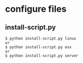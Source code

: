 #   configure files

##  install-script.py

    $ python install-script.py linux
    or
    $ python install-script.py osx
    or
    $ python install-script.py server

